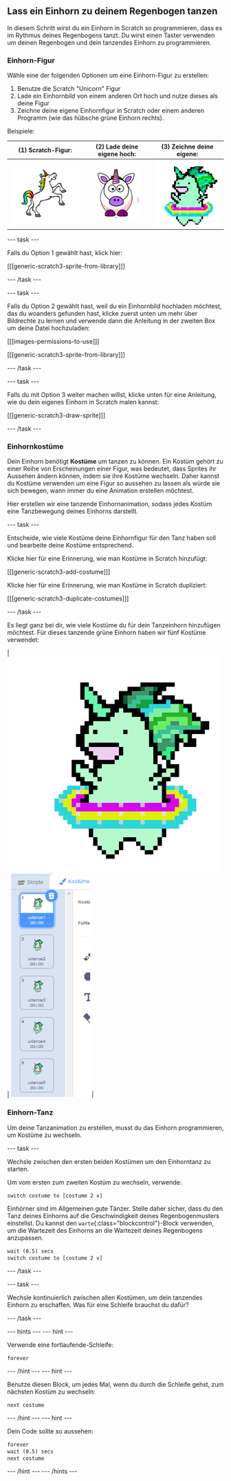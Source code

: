 ## Lass ein Einhorn zu deinem Regenbogen tanzen

In diesem Schritt wirst du ein Einhorn in Scratch so programmieren, dass es im Rythmus deines Regenbogens tanzt. Du wirst einen Taster verwenden um deinen Regenbogen und dein tanzendes Einhorn zu programmieren.

### Einhorn-Figur

Wähle eine der folgenden Optionen um eine Einhorn-Figur zu erstellen:

1. Benutze die Scratch "Unicorn" Figur
2. Lade ein Einhornbild von einem anderen Ort hoch und nutze dieses als deine Figur
3. Zeichne deine eigene Einhornfigur in Scratch oder einem anderen Programm (wie das hübsche grüne Einhorn rechts).

Beispiele:

|              (1) Scratch-Figur:               |      (2) Lade deine eigene hoch:      |            (3) Zeichne deine eigene:            |
|:---------------------------------------------:|:-------------------------------------:|:-----------------------------------------------:|
| ![Scratch Einhorn](images/scratchunicorn.png) | ![Web Einhorn](images/webunicorn.png) | ![gezeichnetes Einhorn](images/drawunicorn.png) |

--- task --- 

Falls du Option 1 gewählt hast, klick hier: 

[[[generic-scratch3-sprite-from-library]]] 

--- /task ---

--- task --- 

Falls du Option 2 gewählt hast, weil du ein Einhornbild hochladen möchtest, das du woanders gefunden hast, klicke zuerst unten um mehr über Bildrechte zu lernen und verwende dann die Anleitung in der zweiten Box um deine Datei hochzuladen: 

[[[images-permissions-to-use]]]

[[[generic-scratch3-sprite-from-library]]] 

--- /task ---

--- task --- 

Falls du mit Option 3 weiter machen willst, klicke unten für eine Anleitung, wie du dein eigenes Einhorn in Scratch malen kannst: 

[[[generic-scratch3-draw-sprite]]] 

--- /task ---

### Einhornkostüme

Dein Einhorn benötigt **Kostüme** um tanzen zu können. Ein Kostüm gehört zu einer Reihe von Erscheinungen einer Figur, was bedeutet, dass Sprites ihr Aussehen ändern können, indem sie ihre Kostüme wechseln. Daher kannst du Kostüme verwenden um eine Figur so aussehen zu lassen als würde sie sich bewegen, wann immer du eine Animation erstellen möchtest.

Hier erstellen wir eine tanzende Einhornanimation, sodass jedes Kostüm eine Tanzbewegung deines Einhorns darstellt.

--- task --- 

Entscheide, wie viele Kostüme deine Einhornfigur für den Tanz haben soll und bearbeite deine Kostüme entsprechend.

Klicke hier für eine Erinnerung, wie man Kostüme in Scratch hinzufügt: 

[[[generic-scratch3-add-costume]]]

Klicke hier für eine Erinnerung, wie man Kostüme in Scratch dupliziert: 

[[[generic-scratch3-duplicate-costumes]]] 

--- /task ---

Es liegt ganz bei dir, wie viele Kostüme du für dein Tanzeinhorn hinzufügen möchtest. Für dieses tanzende grüne Einhorn haben wir fünf Kostüme verwendet:

| ![Dancing Unicorn Gif](images/dancingunicorn.gif) | ![Five Costumes](images/fivecostumes.png) |

### Einhorn-Tanz

Um deine Tanzanimation zu erstellen, musst du das Einhorn programmieren, um Kostüme zu wechseln.

--- task --- 

Wechsle zwischen den ersten beiden Kostümen um den Einhorntanz zu starten.

Um vom ersten zum zweiten Kostüm zu wechseln, verwende:

```blocks3
switch costume to [costume 2 v]
```

Einhörner sind im Allgemeinen gute Tänzer. Stelle daher sicher, dass du den Tanz deines Einhorns auf die Geschwindigkeit deines Regenbogenmusters einstellst. Du kannst den `warte`{:class="blockcontrol"}-Block verwenden, um die Wartezeit des Einhorns an die Wartezeit deines Regenbogens anzupassen.

```blocks3
wait (0.5) secs
switch costume to [costume 2 v]
```

--- /task ---

--- task --- 

Wechsle kontinuierlich zwischen allen Kostümen, um dein tanzendes Einhorn zu erschaffen. Was für eine Schleife brauchst du dafür? 

--- /task ---

--- hints --- 
--- hint ---

Verwende eine fortlaufende-Schleife:

```blocks3
forever
```

--- /hint --- 
--- hint ---

Benutze diesen Block, um jedes Mal, wenn du durch die Schleife gehst, zum nächsten Kostüm zu wechseln:

```blocks3
next costume
```

--- /hint --- 
--- hint ---

Dein Code sollte so aussehen:

```blocks3
forever
wait (0.5) secs
next costume
```

--- /hint --- 
--- /hints ---